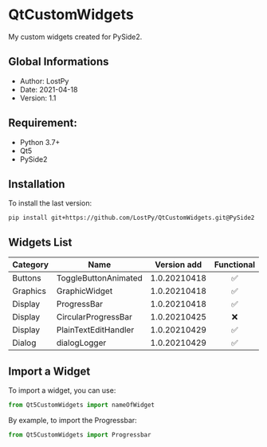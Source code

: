 # QtCustomWidgets

My custom widgets created for PySide2.

## Global Informations

 * Author: LostPy
 * Date: 2021-04-18
 * Version: 1.1
 
## Requirement:
 * Python 3.7+
 * Qt5
 * PySide2

## Installation

To install the last version:
```
pip install git+https://github.com/LostPy/QtCustomWidgets.git@PySide2
```

## Widgets List

|Category|Name|Version add|Functional|
|--------|----|:---------:|:--------:|
|Buttons|ToggleButtonAnimated|1.0.20210418|✅|
|Graphics|GraphicWidget|1.0.20210418|✅|
|Display|ProgressBar|1.0.20210418|✅|
|Display|CircularProgressBar|1.0.20210425|❌|
|Display|PlainTextEditHandler|1.0.20210429|✅|
|Dialog|dialogLogger|1.0.20210429|✅|


## Import a Widget

To import a widget, you can use:
```py
from Qt5CustomWidgets import nameOfWidget
```

By example, to import the Progressbar:
```py
from Qt5CustomWidgets import Progressbar
```
